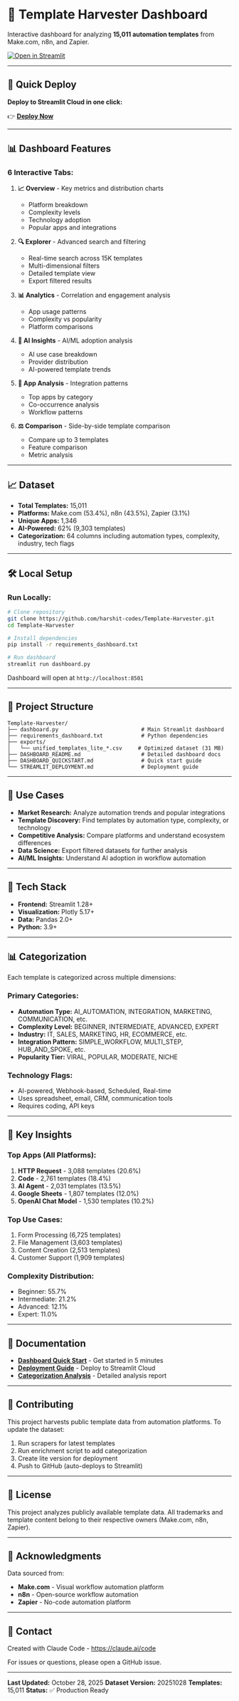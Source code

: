# 🤖 Template Harvester Dashboard

Interactive dashboard for analyzing **15,011 automation templates** from Make.com, n8n, and Zapier.

[![Open in Streamlit](https://static.streamlit.io/badges/streamlit_badge_black_white.svg)](https://share.streamlit.io/deploy?repository=harshit-codes/Template-Harvester&branch=master&mainModule=dashboard.py)

---

## 🚀 Quick Deploy

**Deploy to Streamlit Cloud in one click:**

👉 **[Deploy Now](https://share.streamlit.io/deploy?repository=harshit-codes/Template-Harvester&branch=master&mainModule=dashboard.py)**

---

## 📊 Dashboard Features

### 6 Interactive Tabs:

1. **📈 Overview** - Key metrics and distribution charts
   - Platform breakdown
   - Complexity levels
   - Technology adoption
   - Popular apps and integrations

2. **🔍 Explorer** - Advanced search and filtering
   - Real-time search across 15K templates
   - Multi-dimensional filters
   - Detailed template view
   - Export filtered results

3. **📊 Analytics** - Correlation and engagement analysis
   - App usage patterns
   - Complexity vs popularity
   - Platform comparisons

4. **🤖 AI Insights** - AI/ML adoption analysis
   - AI use case breakdown
   - Provider distribution
   - AI-powered template trends

5. **🔗 App Analysis** - Integration patterns
   - Top apps by category
   - Co-occurrence analysis
   - Workflow patterns

6. **⚖️ Comparison** - Side-by-side template comparison
   - Compare up to 3 templates
   - Feature comparison
   - Metric analysis

---

## 📈 Dataset

- **Total Templates:** 15,011
- **Platforms:** Make.com (53.4%), n8n (43.5%), Zapier (3.1%)
- **Unique Apps:** 1,346
- **AI-Powered:** 62% (9,303 templates)
- **Categorization:** 64 columns including automation types, complexity, industry, tech flags

---

## 🛠️ Local Setup

### Run Locally:

```bash
# Clone repository
git clone https://github.com/harshit-codes/Template-Harvester.git
cd Template-Harvester

# Install dependencies
pip install -r requirements_dashboard.txt

# Run dashboard
streamlit run dashboard.py
```

Dashboard will open at `http://localhost:8501`

---

## 📁 Project Structure

```
Template-Harvester/
├── dashboard.py                          # Main Streamlit dashboard
├── requirements_dashboard.txt            # Python dependencies
├── exports/
│   └── unified_templates_lite_*.csv     # Optimized dataset (31 MB)
├── DASHBOARD_README.md                   # Detailed dashboard docs
├── DASHBOARD_QUICKSTART.md               # Quick start guide
└── STREAMLIT_DEPLOYMENT.md               # Deployment guide
```

---

## 🎯 Use Cases

- **Market Research:** Analyze automation trends and popular integrations
- **Template Discovery:** Find templates by automation type, complexity, or technology
- **Competitive Analysis:** Compare platforms and understand ecosystem differences
- **Data Science:** Export filtered datasets for further analysis
- **AI/ML Insights:** Understand AI adoption in workflow automation

---

## 🔧 Tech Stack

- **Frontend:** Streamlit 1.28+
- **Visualization:** Plotly 5.17+
- **Data:** Pandas 2.0+
- **Python:** 3.9+

---

## 📊 Categorization

Each template is categorized across multiple dimensions:

### Primary Categories:
- **Automation Type:** AI_AUTOMATION, INTEGRATION, MARKETING, COMMUNICATION, etc.
- **Complexity Level:** BEGINNER, INTERMEDIATE, ADVANCED, EXPERT
- **Industry:** IT, SALES, MARKETING, HR, ECOMMERCE, etc.
- **Integration Pattern:** SIMPLE_WORKFLOW, MULTI_STEP, HUB_AND_SPOKE, etc.
- **Popularity Tier:** VIRAL, POPULAR, MODERATE, NICHE

### Technology Flags:
- AI-powered, Webhook-based, Scheduled, Real-time
- Uses spreadsheet, email, CRM, communication tools
- Requires coding, API keys

---

## 🌟 Key Insights

### Top Apps (All Platforms):
1. **HTTP Request** - 3,088 templates (20.6%)
2. **Code** - 2,761 templates (18.4%)
3. **AI Agent** - 2,031 templates (13.5%)
4. **Google Sheets** - 1,807 templates (12.0%)
5. **OpenAI Chat Model** - 1,530 templates (10.2%)

### Top Use Cases:
1. Form Processing (6,725 templates)
2. File Management (3,603 templates)
3. Content Creation (2,513 templates)
4. Customer Support (1,909 templates)

### Complexity Distribution:
- Beginner: 55.7%
- Intermediate: 21.2%
- Advanced: 12.1%
- Expert: 11.0%

---

## 📝 Documentation

- **[Dashboard Quick Start](DASHBOARD_QUICKSTART.md)** - Get started in 5 minutes
- **[Deployment Guide](STREAMLIT_DEPLOYMENT.md)** - Deploy to Streamlit Cloud
- **[Categorization Analysis](CATEGORIZATION_ANALYSIS_20251028_142728.md)** - Detailed analysis report

---

## 🤝 Contributing

This project harvests public template data from automation platforms. To update the dataset:

1. Run scrapers for latest templates
2. Run enrichment script to add categorization
3. Create lite version for deployment
4. Push to GitHub (auto-deploys to Streamlit)

---

## 📄 License

This project analyzes publicly available template data. All trademarks and template content belong to their respective owners (Make.com, n8n, Zapier).

---

## 🙏 Acknowledgments

Data sourced from:
- **Make.com** - Visual workflow automation platform
- **n8n** - Open-source workflow automation
- **Zapier** - No-code automation platform

---

## 📧 Contact

Created with Claude Code - https://claude.ai/code

For issues or questions, please open a GitHub issue.

---

**Last Updated:** October 28, 2025
**Dataset Version:** 20251028
**Templates:** 15,011
**Status:** ✅ Production Ready
